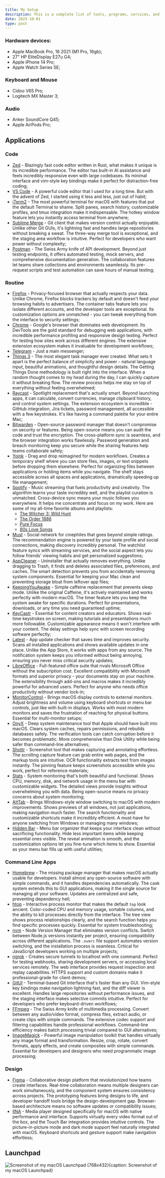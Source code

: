 ```yaml
---
title: My Setup
description: This is a complete list of tools, programs, services, and equipment that I use regularly. The list contains tools that I work with as a software developer, as well as tools that I use at home.
date: 2025-10-01
type: post
---
```


### Hardware devices:
- Apple MacBook Pro, 16 2021 (M1 Pro, 16gb);
- 27" HP EliteDisplay E27u G4;
- Apple iPhone 14 Pro;
- Apple Watch Series SE;

### Keyboard and Mouse
- Cidoo V65 Pro;
- Logitech MX Master 3;

### Audio
- Anker SoundCore Q45;
- Apple AirPods Pro;

## Applications

### Code
- [Zed](https://zed.dev) - Blazingly fast code editor written in Rust, what makes it unique is its incredible performance. The editor has built-in AI assistance and feels incredibly responsive even with large codebases. Its minimal interface and vim-style key bindings make it perfect for distraction-free coding;
- [VS Code](https://code.visualstudio.com) - A powerful code editor that I used for a long time. But with the advent of Zed, I started using it less and less, just out of habit;
- [iTerm2](https://iterm2.com) - The most powerful terminal for macOS with features that put the default Terminal to shame. Split panes, search history, customizable profiles, and tmux integration make it indispensable. The hotkey window feature lets you instantly access terminal from anywhere;
- [Sublime Merge](https://www.sublimemerge.com) - Git client that makes version control actually enjoyable. Unlike other Git GUIs, it's lightning fast and handles large repositories without breaking a sweat. The three-way merge tool is exceptional, and the staging area workflow is intuitive. Perfect for developers who want power without complexity;
- [Postman](https://www.postman.com/) - The Swiss Army knife of API development. Beyond just testing endpoints, it offers automated testing, mock servers, and comprehensive documentation generation. The collaboration features let teams share collections and environments seamlessly. Its pre-request scripts and test automation can save hours of manual testing;

### Routine
- [Firefox](https://www.mozilla.org/en-US/firefox/new/) - Privacy-focused browser that actually respects your data. Unlike Chrome, Firefox blocks trackers by default and doesn't feed your browsing habits to advertisers. The container tabs feature lets you isolate different accounts, and the developer tools are exceptional. Its customization options are unmatched - you can tweak everything from the interface to security settings;
- [Chrome](https://www.google.com/chrome/) - Google's browser that dominates web development. Its DevTools are the gold standard for debugging web applications, with incredible performance profiling and responsive design testing. Perfect for testing how sites work across different engines. The extensive extension ecosystem makes it invaluable for development workflows;
- [Telegram](https://telegram.org) - Just a main messenger;
- [Things 3](https://culturedcode.com/things/) - The most elegant task manager ever created. What sets it apart is the perfect balance of simplicity and power - natural language input, beautiful animations, and thoughtful design details. The Getting Things Done methodology is built right into the interface. When a random thought comes to my head during the day, I can quickly capture it without breaking flow. The review process helps me stay on top of everything without feeling overwhelmed;
- [Raycast](https://www.raycast.com/) - Spotlight replacement that's actually smart. Beyond launching apps, it can calculate, convert currencies, manage clipboard history, and control system settings. The extension ecosystem is incredible - GitHub integration, Jira tickets, password management, all accessible with a few keystrokes. It's like having a command palette for your entire Mac;
- [Bitwarden](https://bitwarden.com/) - Open-source password manager that doesn't compromise on security or features. Being open-source means you can audit the code and trust the encryption. The cross-platform sync is seamless, and the browser integration works flawlessly. Password generation and breach monitoring keep you secure while the sharing features help teams collaborate safely;
- [Yoink](https://www.yoink.app/) - Drag and drop reimagined for modern workflows. Creates a temporary shelf where you can store files, images, or text snippets before dropping them elsewhere. Perfect for organizing files between applications or holding items while you navigate. The shelf stays accessible across all spaces and applications, dramatically speeding up file management;
- [Spotify](http://spotify.com/) - Music streaming that fuels productivity and creativity. The algorithm learns your taste incredibly well, and the playlist curation is unmatched. Cross-device sync means your music follows you everywhere. It helps me concentrate and focus on my work. Here are some of my all-time favorite albums and playlists:
  - [The Witcher 3: Wild Hunt](https://open.spotify.com/album/5GAHLnlyZGLpOSdYI1tQ3R?si=FuJG6N8ZStuxgquLUou4hw)
  - [The Order 1886](https://open.spotify.com/album/1IamuMB8i2g2vEJKNv7NFC?si=PR2212Q1QumijCuQaxtBig)
  - [Pure Focus](https://open.spotify.com/playlist/34QcxL5qjiCQQS2QxMYbOs?si=a97779c4a0404c2b)
  - [80s Love Songs](https://open.spotify.com/playlist/37i9dQZF1DXc3KygMa1OE7?si=ee952ba26d014b2f)
- [Must](https://mustapp.com) - Social network for cinephiles that goes beyond simple ratings. The recommendation engine is powered by your taste profile and social connections, making discovery incredibly personal. The watchlist feature syncs with streaming services, and the social aspect lets you follow friends' viewing habits and get personalized suggestions;
- [AppCleaner](https://freemacsoft.net/appcleaner/) - Uninstaller that actually removes everything. Unlike dragging to Trash, it finds and deletes associated files, preferences, and caches. The smart detection prevents you from accidentally removing system components. Essential for keeping your Mac clean and preventing storage bloat from leftover app files;
- [KeepingYouAwake](https://keepingyouawake.app/) - Simple caffeine replacement that prevents sleep mode. Unlike the original Caffeine, it's actively maintained and works perfectly with modern macOS. The timer feature lets you keep the system awake for specific durations. Perfect for presentations, downloads, or any time you need guaranteed uptime;
- [KeyCastr](https://github.com/keycastr/keycastr) - Essential for content creators and educators. Shows real-time keystrokes on screen, making tutorials and presentations much more followable. Customizable appearance means it won't interfere with your content. The delay settings help sync with screen recording software perfectly;
- [Latest](https://max.codes/latest/) - App update checker that saves time and improves security. Scans all installed applications and shows available updates in one place. Unlike the App Store, it works with apps from any source. The notification system keeps you informed without being annoying, ensuring you never miss critical security updates;
- [LibreOffice](https://www.libreoffice.org/) - Full-featured office suite that rivals Microsoft Office without the subscription cost. Excellent compatibility with Microsoft formats and superior privacy - your documents stay on your machine. The extensibility through add-ons and macros makes it incredibly powerful for advanced users. Perfect for anyone who needs office productivity without vendor lock-in;
- [MonitorControl](https://github.com/MonitorControl/MonitorControl) - Brings macOS display controls to external monitors. Adjust brightness and volume using keyboard shortcuts or menu bar controls, just like with built-in displays. Works with most modern monitors and saves the frustration of reaching for physical buttons. Essential for multi-monitor setups;
- [OnyX](https://www.titanium-software.fr/en/onyx.html) - Deep system maintenance tool that Apple should have built into macOS. Clears system caches, repairs permissions, and rebuilds databases safely. The verification tools can catch corruption before it becomes problematic. More comprehensive than Disk Utility while being safer than command-line alternatives;
- [Shottr](https://shottr.cc/) - Screenshot tool that makes capturing and annotating effortless. The scrolling capture feature can grab entire web pages, and the markup tools are intuitive. OCR functionality extracts text from images instantly. The pinning feature keeps screenshots accessible while you work, perfect for reference materials;
- [Stats](https://github.com/exelban/stats) - System monitoring that's both beautiful and functional. Shows CPU, memory, disk, and network usage in the menu bar with customizable widgets. The detailed views provide insights without overwhelming you with data. Being open-source means no privacy concerns about system monitoring;
- [AltTab](https://alt-tab-macos.netlify.app/) - Brings Windows-style window switching to macOS with modern improvements. Shows previews of all windows, not just applications, making navigation much faster. The search functionality and customizable shortcuts make it incredibly efficient. A must-have for anyone switching from Windows or managing many windows;
- [Hidden Bar](https://github.com/dwarvesf/hidden) - Menu bar organizer that keeps your interface clean without sacrificing functionality. Hide less important items while keeping essential ones visible. The reveal animation is smooth, and the customization options let you fine-tune which items to show. Essential as your menu bar fills up with useful utilities;

### Command Line Apps
- [Homebrew](https://brew.sh/) - The missing package manager that makes macOS actually usable for developers. Install almost any open-source software with simple commands, and it handles dependencies automatically. The cask system extends this to GUI applications, making it the single source for managing all your software. Updates are centralized and safe, preventing dependency hell;
- [htop](https://htop.dev/) - Interactive process monitor that makes the default `top` look ancient. Color-coded CPU and memory usage, sortable columns, and the ability to kill processes directly from the interface. The tree view shows process relationships clearly, and the search function helps you find specific processes quickly. Essential for system troubleshooting;
- [nvm](https://github.com/nvm-sh/nvm) - Node Version Manager that eliminates version conflicts. Switch between Node.js versions instantly per project, ensuring compatibility across different applications. The `.nvmrc` file support automates version switching, and the installation process is seamless. Critical for JavaScript developers working on multiple projects;
- [ngrok](https://ngrok.com/) - Creates secure tunnels to localhost with one command. Perfect for testing webhooks, sharing development servers, or accessing local services remotely. The web interface provides request inspection and replay capabilities. HTTPS support and custom domains make it professional-grade for client demos;
- [GitUI](https://github.com/extrawurst/gitui) - Terminal-based Git interface that's faster than any GUI. Vim-style key bindings make navigation lightning fast, and the diff viewer is excellent. Handles large repositories without performance issues, and the staging interface makes selective commits intuitive. Perfect for developers who prefer keyboard-driven workflows;
- [FFmpeg](https://www.ffmpeg.org/) - The Swiss Army knife of multimedia processing. Convert between any audio/video format, compress files, extract audio, or create clips with simple commands. The extensive codec support and filtering capabilities handle professional workflows. Command-line efficiency makes batch processing trivial compared to GUI alternatives;
- [ImageMagick](https://imagemagick.org/) - Powerful image manipulation toolkit that handles virtually any image format and transformation. Resize, crop, rotate, convert formats, apply effects, and create composites with simple commands. Essential for developers and designers who need programmatic image processing;

### Design
- [Figma](https://www.figma.com/) - Collaborative design platform that revolutionized how teams create interfaces. Real-time collaboration means multiple designers can work simultaneously, and the component system ensures consistency across projects. The prototyping features bring designs to life, and developer handoff tools bridge the design-development gap. Browser-based architecture means no software updates or compatibility issues;
- [IINA](https://iina.io/) - Media player designed specifically for macOS with native performance and interface. Supports virtually every video format out of the box, and the Touch Bar integration provides intuitive controls. The picture-in-picture mode and dark mode support feel naturally integrated with macOS. Keyboard shortcuts and gesture support make navigation effortless;

## Launchpad
![Screenshot of my macOS Launchpad {768x432}{caption: Screenshot of my macOS Launchpad}](/content/uses/mac.png)
